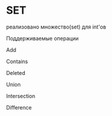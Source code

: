 # SET

реализовано множество(set) для int'ов

Поддерживаемые операции 

Add

Contains

Deleted

Union

Intersection

Difference

